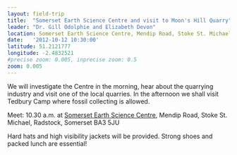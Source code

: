 ```yaml
---
layout: field-trip
title:  "Somerset Earth Science Centre and visit to Moon's Hill Quarry"
leader: "Dr. Gill Odolphie and Elizabeth Devon"
location: Somerset Earth Science Centre, Mendip Road, Stoke St. Michael, Radstock, Somerset BA3 5JU
date:   '2012-10-12 10:30:00'
latitude: 51.2121777
longitude: -2.4832521
#precise zoom: 0.005, inprecise zoom: 0.5
zoom: 0.005
---
```

We will investigate the Centre in the morning, hear about the quarrying industry and visit one of the local quarries. In the afternoon we shall visit Tedbury Camp where fossil collecting is allowed.

Meet: 10.30 a.m. at <a href="https://www.earthsciencecentre.org.uk/">Somerset Earth Science Centre</a>, Mendip Road, Stoke St. Michael, Radstock, Somerset BA3 5JU

Hard hats and high visibility jackets will be provided. Strong shoes and packed lunch are essential!